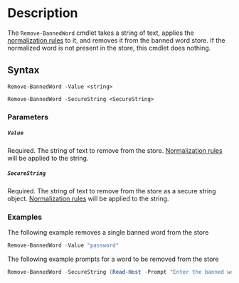 # Description
The ```Remove-BannedWord``` cmdlet takes a string of text, applies the [normalization rules](../Normalization-rules.md) to it, and removes it from the banned word store. If the normalized word is not present in the store, this cmdlet does nothing.

## Syntax
```
Remove-BannedWord -Value <string>

Remove-BannedWord -SecureString <SecureString>
```

### Parameters
##### `Value`
Required. The string of text to remove from the store. [Normalization rules](../Normalization-rules.md) will be applied to the string.

##### `SecureString`
Required. The string of text to remove from the store as a secure string object. [Normalization rules](../Normalization-rules.md) will be applied to the string. 

### Examples
The following example removes a single banned word from the store
```powershell
Remove-BannedWord -Value "password"
```

The following example prompts for a word to be removed from the store
```powershell
Remove-BannedWord -SecureString (Read-Host -Prompt "Enter the banned word to remove from the store" -AsSecureString)
```